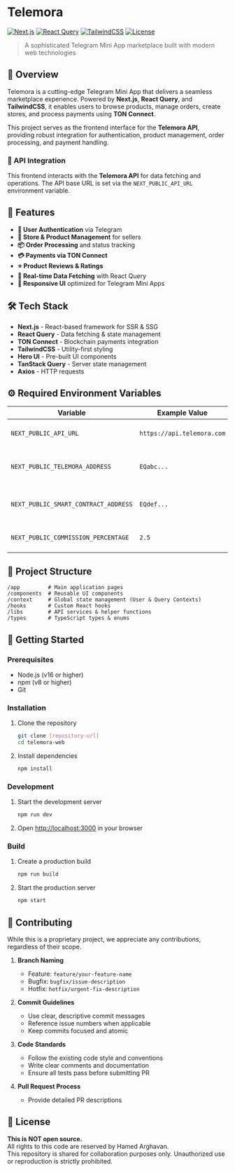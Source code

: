 # Telemora

[![Next.js](https://img.shields.io/badge/Next.js-15-black)](https://nextjs.org/)
[![React Query](https://img.shields.io/badge/React%20Query-latest-ff4154)](https://tanstack.com/query/)
[![TailwindCSS](https://img.shields.io/badge/TailwindCSS-latest-38bdf8)](https://tailwindcss.com/)
[![License](https://img.shields.io/badge/License-Proprietary-red)](#LICENSE)

> A sophisticated Telegram Mini App marketplace built with modern web technologies

## 🌟 Overview

Telemora is a cutting-edge Telegram Mini App that delivers a seamless marketplace experience. Powered by **Next.js**,
**React Query**, and **TailwindCSS**, it enables users to browse products, manage orders, create
stores, and process payments using **TON Connect**.

This project serves as the frontend interface for the **Telemora API**, providing robust integration for authentication,
product management, order processing, and payment handling.

### 🔌 API Integration

This frontend interacts with the **Telemora API** for data fetching and operations.
The API base URL is set via the `NEXT_PUBLIC_API_URL` environment variable.

## 🚀 Features

- **🔐 User Authentication** via Telegram
- **🏪 Store & Product Management** for sellers
- **📦 Order Processing** and status tracking
- **💳 Payments via TON Connect**
- **⭐ Product Reviews & Ratings**
- **🔄 Real-time Data Fetching** with React Query
- **📱 Responsive UI** optimized for Telegram Mini Apps

## 🛠️ Tech Stack

- **Next.js** - React-based framework for SSR & SSG
- **React Query** - Data fetching & state management
- **TON Connect** - Blockchain payments integration
- **TailwindCSS** - Utility-first styling
- **Hero UI** - Pre-built UI components
- **TanStack Query** - Server state management
- **Axios** - HTTP requests

## ⚙️ Required Environment Variables

| Variable | Example Value | Description |
|----------|---------------|-------------|
| `NEXT_PUBLIC_API_URL` | `https://api.telemora.com` | Base URL for API requests |
| `NEXT_PUBLIC_TELEMORA_ADDRESS` | `EQabc...` | TON wallet for marketplace treasury |
| `NEXT_PUBLIC_SMART_CONTRACT_ADDRESS` | `EQdef...` | TON smart contract payment address |
| `NEXT_PUBLIC_COMMISSION_PERCENTAGE` | `2.5` | Platform fee as a percentage |

## 📁 Project Structure

```
/app         # Main application pages
/components  # Reusable UI components
/context     # Global state management (User & Query Contexts)
/hooks       # Custom React hooks
/libs        # API services & helper functions
/types       # TypeScript types & enums
```

## 🚀 Getting Started

### Prerequisites

- Node.js (v16 or higher)
- npm (v8 or higher)
- Git


### Installation

1. Clone the repository
   ```bash
   git clone [repository-url]
   cd telemora-web
   ```

2. Install dependencies
   ```bash
   npm install
   ```

### Development

1. Start the development server
   ```bash
   npm run dev
   ```

2. Open [http://localhost:3000](http://localhost:3000) in your browser

### Build

1. Create a production build
   ```bash
   npm run build
   ```

2. Start the production server
   ```bash
   npm start
   ```

## 👥 Contributing

While this is a proprietary project, we appreciate any contributions, regardless of their scope.

1. **Branch Naming**
   - Feature: `feature/your-feature-name`
   - Bugfix: `bugfix/issue-description`
   - Hotfix: `hotfix/urgent-fix-description`
  
2. **Commit Guidelines**
   - Use clear, descriptive commit messages
   - Reference issue numbers when applicable
   - Keep commits focused and atomic

3. **Code Standards**
   - Follow the existing code style and conventions
   - Write clear comments and documentation
   - Ensure all tests pass before submitting PR

4. **Pull Request Process**
   - Provide detailed PR descriptions

## 📄 License

**This is NOT open source.**  
All rights to this code are reserved by Hamed Arghavan.  
This repository is shared for collaboration purposes only. Unauthorized use or reproduction is strictly prohibited.
